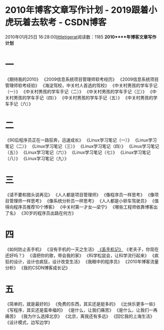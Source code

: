 # 2010年博客文章写作计划 - 2019跟着小虎玩着去软考 - CSDN博客
2010年01月25日 16:28:00[littletigerat](https://me.csdn.net/littletigerat)阅读数：1185
**2010****年博客文章写作计划**
# 一
《期待我的2010》
《2009信息系统项目管理师软考经历》
《2009信息系统项目管理师软考经验》
《海淀驾校，中关村人首选的驾校》
《中关村男孩的学车手记（一）》
《中关村男孩的学车手记（二）》
《中关村男孩的学车手记（三）》
《中关村男孩的学车手记（四）》
《中关村男孩的学车手记（五）》
《中关村男孩的学车手记（六）》
# 二
《90后程序员正在一路狂奔，迅速成长》
《Linux学习笔记（一）》
《Linux学习笔记（二）》
《Linux学习笔记（三）》
《Linux学习笔记（四）》
《Linux学习笔记（五）》
《Linux学习笔记（六）》
《Linux学习笔记（七）》
《Linux学习笔记（八）》
《Linux学习笔记（九）》
# 三
《请不要和猎头说再见》
《人人都是项目管理师》
《像程序员一样思考》
《像项目管理师一样思考》
《像系统分析员一样思考》
《人人都是小轿车驾驶员》
《值得向程序员推荐10个博客》
《中关村第一才女—梁宁》
《哪些工程师依靠博客出了名》
《30岁的程序员出路在何方》
# 四
《如何防止丢手机》
《没有手机的一天之生活》
[《丢手机记》](http://blog.csdn.net/littletigerat/archive/2010/01/25/5254559.aspx)
《老夫子，你现在还好吗？》
《请把你的歌，带会我的家》
《科学松鼠会，让科学流行起来》
《疯狂的设计，设计也疯狂，设计改变生活》
《我眼中的程序员》
《2010年博客流量分析》
《我的CSDN博客成长记》
# 五
《简单的，就是最好的》
《免费的东西，其实还是挺多的》
《比快乐更多一些》
《写程序，其实还是蛮幸福的》
《是什么，让我们痛苦》
《是什么，让我们一再痛苦》
《我为什么选择北京》
《北京，离我还有多远》
《回忆我的上海生活》
《设计模式，边写边学》
